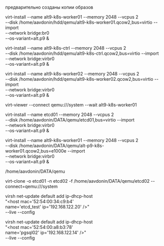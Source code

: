 предварительно созданы копии образов

virt-install --name alt9-k8s-worker01 --memory 2048 --vcpus 2 \
--disk /home/aavdonin/hdd/qemu/alt9-k8s-worker01.qcow2,bus=virtio --import \
--network bridge:br0 \
--os-variant=alt.p9 &

virt-install --name alt9-k8s-ctrl --memory 2048 --vcpus 2 \
--disk /home/aavdonin/hdd/qemu/alt9-k8s-ctrl.qcow2,bus=virtio --import \
--network bridge:virbr0 \
--os-variant=alt.p9 &

virt-install --name alt9-k8s-worker02 --memory 2048 --vcpus 2 \
--disk /home/aavdonin/hdd/qemu/alt9-k8s-worker02.qcow2,bus=virtio --import \
--network bridge:virbr0 \
--os-variant=alt.p9 &

virt-viewer --connect qemu:///system --wait alt9-k8s-worker01

virt-install --name etcd01 --memory 2048 --vcpus 2 \
--disk /home/aavdonin/DATA/qemu/etcd01,bus=virtio --import \
--network bridge:virbr0 \
--os-variant=alt.p9 &

virt-install --name alt9-k8s-worker01 --memory 2048 --vcpus 2 \
--disk /home/aavdonin/DATA/qemu/alt-p9-k8s-worker01.qcow2,bus=e1000e --import \
--network bridge:virbr0 \
--os-variant=alt.p9 &

/home/aavdonin/DATA/qemu


virt-clone -o etcd01 -n etcd02 -f /home/aavdonin/DATA/qemu/etcd02 --connect=qemu:///system



virsh net-update default add ip-dhcp-host \
      "<host mac='52:54:00:34:c9:b4' \
       name='etcd_test' ip='192.168.122.20' />" \
       --live --config

virsh net-update default add ip-dhcp-host \
      "<host mac='52:54:00:a8:b3:78' \
       name='pgsql02' ip='192.168.122.14' />" \
       --live --config
